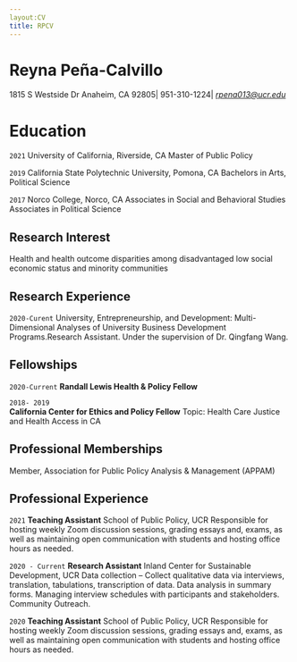 ```yaml
---
layout:CV
title: RPCV
---
```


# Reyna Peña-Calvillo 
1815 S Westside Dr Anaheim, CA 92805| 951-310-1224| *rpena013@ucr.edu*

# Education 

`2021` University of California, Riverside, CA
Master of Public Policy

`2019` California State Polytechnic University, Pomona, CA 
Bachelors in Arts, Political Science 

`2017` Norco College, Norco, CA 
Associates in Social and Behavioral Studies 
Associates in Political Science 

## Research Interest 

Health and health outcome disparities among disadvantaged low social economic status and minority communities

## Research Experience 

`2020-Curent`  University, Entrepreneurship, and Development: Multi-Dimensional Analyses of University Business Development Programs.Research Assistant. Under the supervision of Dr. Qingfang Wang.

## Fellowships 

`2020-Current`
__Randall Lewis Health & Policy Fellow__
 	

`2018- 2019`  
__California Center for Ethics and Policy Fellow__
Topic: Health Care Justice and Health Access in CA	

## Professional Memberships

Member, Association for Public Policy Analysis & Management (APPAM)  

## Professional Experience 

`2021`
__Teaching Assistant__ 
School of Public Policy, UCR
Responsible for hosting weekly Zoom discussion sessions, grading essays and, exams, as well as maintaining open communication with students and hosting office hours as needed. 

`2020 - Current`
__Research Assistant__
Inland Center for Sustainable Development, UCR
Data collection – Collect qualitative data via interviews, translation, tabulations, transcription of data. Data analysis in summary forms. Managing interview schedules with participants and stakeholders. Community Outreach. 

`2020`
__Teaching Assistant__
School of Public Policy, UCR
Responsible for hosting weekly Zoom discussion sessions, grading essays and, exams, as well as maintaining open communication with students and hosting office hours as needed. 
